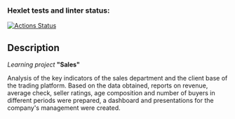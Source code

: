 ### Hexlet tests and linter status:
[![Actions Status](https://github.com/DAVolgas/data-analytics-project-92/actions/workflows/hexlet-check.yml/badge.svg)](https://github.com/DAVolgas/data-analytics-project-92/actions)

## Description
*Learning project* **"Sales"**

Analysis of the key indicators of the sales department and the client base of the trading platform. Based on the data obtained, reports on revenue, average check, seller ratings, age composition and number of buyers in different periods were prepared, a dashboard and presentations for the company's management were created.
